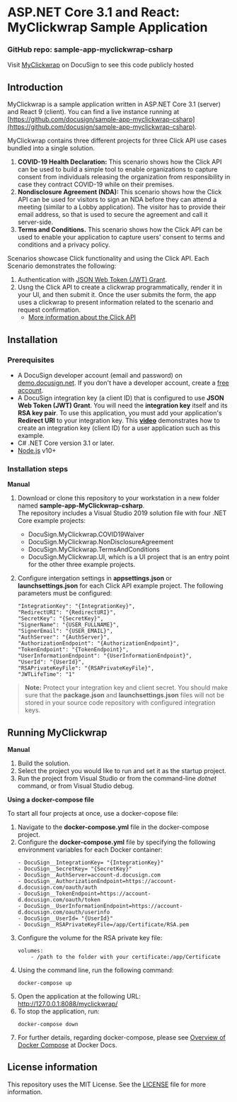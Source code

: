# ASP.NET Core 3.1 and React: MyClickwrap Sample Application

### GitHub repo: sample-app-myclickwrap-csharp
Visit [MyClickwrap](https://github.com/docusign/sample-app-myclickwrap-csharp/) on DocuSign to see this code publicly hosted

## Introduction
MyClickwrap is a sample application written in ASP.NET Core 3.1 (server) and React 9 (client). You can find a live instance running at [https://github.com/docusign/sample-app-myclickwrap-csharp](https://github.com/docusign/sample-app-myclickwrap-csharp).

MyClickwrap contains three different projects for three Click API use cases bundled into a single solution.
1. **COVID-19 Health Declaration:** This scenario shows how the Click API can be used to build a simple tool to enable organizations to capture consent from individuals releasing the organization from responsibility in case they contract COVID-19 while on their premises. 
2. **Nondisclosure Agreement (NDA):** This scenario shows how the Click API can be used for visitors to sign an NDA before they can attend a meeting (similar to a Lobby application). The visitor has to provide their email address, so that is used to secure the agreement and call it server-side.
3. **Terms and Conditions.** This scenario shows how the Click API can be used to enable your application to capture users' consent to terms and conditions and a privacy policy.

Scenarios showcase Click functionality and using the Click API. Each Scenario demonstrates the following:

1. Authentication with [JSON Web Token (JWT) Grant](https://developers.docusign.com/platform/auth/jwt/).
2. Usng the Click API to create a clickwrap programmatically, render it in your UI, and then submit it. Once the user submits the form, the app uses a clickwrap to present information related to the scenario and request confirmation.  
    * [More information about the Click API](https://developers.docusign.com/docs/click-api/)

## Installation

### Prerequisites
* A DocuSign developer account (email and password) on [demo.docusign.net](https://demo.docusign.net). If you don't have a developer account, create a [free account](https://go.docusign.com/sandbox/productshot/?elqCampaignId=16535).
* A DocuSign integration key (a client ID) that is configured to use **JSON Web Token (JWT) Grant**.
   You will need the **integration key** itself and its **RSA key pair**. To use this application, you must add your application's **Redirect URI** to your integration key. This [**video**](https://www.youtube.com/watch?v=GgDqa7-L0yo) demonstrates how to create an integration key (client ID) for a user application such as this example. 
* C# .NET Core version 3.1 or later.
* [Node.js](https://nodejs.org/) v10+

### Installation steps
**Manual**
1. Download or clone this repository to your workstation in a new folder named **sample-app-MyClickwrap-csharp**.  
The repository includes a Visual Studio 2019 solution file with four .NET Core example projects:  
    * DocuSign.MyClickwrap.COVID19Waiver
    * DocuSign.MyClickwrap.NonDisclosureAgreement
    * DocuSign.MyClickwrap.TermsAndConditions
    * DocuSign.MyClickwrap.UI, which is a UI project that is an entry point for the other three example projects.
3. Configure intergation settings in **appsettings.json** or **launchsettings.json** for each Click API example project.
The following parameters must be configured:

    ```
    "IntegrationKey": "{IntegrationKey}",
    "RedirectURI": "{RedirectURI}",
    "SecretKey": "{SecretKey}",
    "SignerName": "{USER_FULLNAME}",
    "SignerEmail": "{USER_EMAIL}",
    "AuthServer": "{AuthServer}",
    "AuthorizationEndpoint": "{AuthorizationEndpoint}",
    "TokenEndpoint": "{TokenEndpoint}",
    "UserInformationEndpoint": "{UserInformationEndpoint}",
    "UserId": "{UserId}",
    "RSAPrivateKeyFile": "{RSAPrivateKeyFile}",
    "JWTLifeTime": "1"
    ```
> **Note:** Protect your integration key and client secret. You should make sure that the **package.json** and  **launchsettings.json** files will not be stored in your source code repository with configured integration keys.

## Running MyClickwrap
**Manual**
1. Build the solution.
2. Select the project you would like to run and set it as the startup project.
3. Run the project from Visual Studio or from the command-line _dotnet_ command, or from Visual Studio debug.

**Using a docker-compose file**

To start all four projects at once, use a docker-copose file:
1. Navigate to the **docker-compose.yml** file in the docker-compose project.
2. Configure the **docker-compose.yml** file by specifying the following environment variables for each Docker container:  
    ```
    - DocuSign__IntegrationKey= "{IntegrationKey}"
    - DocuSign__SecretKey= "{SecretKey}"
    - DocuSign__AuthServer=account-d.docusign.com
    - DocuSign__AuthorizationEndpoint=https://account-d.docusign.com/oauth/auth 
    - DocuSign__TokenEndpoint=https://account-d.docusign.com/oauth/token
    - DocuSign__UserInformationEndpoint=https://account-d.docusign.com/oauth/userinfo 
    - DocuSign__UserId= "{UserId}"
    - DocuSign__RSAPrivateKeyFile=/app/Certificate/RSA.pem
    ```
3. Configure the volume for the RSA private key file:  
    ```   
    volumes:
        - /path to the folder with your certificate:/app/Certificate 
    ```
4. Using the command line, run the following command:  
    ```
    docker-compose up
    ```
5. Open the application at the following URL: http://127.0.0.1:8088/myclickwrap/
6. To stop the application, run:  
    ```
    docker-compose down
    ```
7. For further details, regarding docker-compose, please see [Overview of Docker Compose](https://docs.docker.com/compose/) at Docker Docs.

## License information
This repository uses the MIT License. See the [LICENSE](./LICENSE) file for more information.